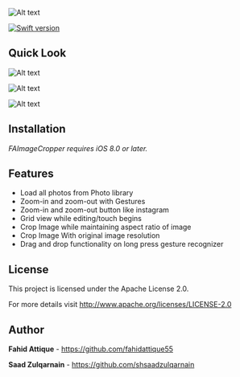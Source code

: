 ![Alt text](http://i.imgur.com/LqJCgcv.png "FAImageCropper-Logo")


[![Swift version](https://img.shields.io/badge/swift-3.0-orange.svg?style=flat.svg)](https://img.shields.io/badge/swift-3.0-orange.svg?style=flat.svg)



## Quick Look

![Alt text](http://i.imgur.com/ZdUJbxZ.gif "FAImageCropper-Gif")


![Alt text](http://i.imgur.com/cIZMZ55.gif "FAImageCropper-Gesture-Demo")


![Alt text](http://i.imgur.com/mbva5EH.gif "FAImageCropper-Image")


## Installation

*FAImageCropper requires iOS 8.0 or later.*


## Features

* Load all photos from Photo library
* Zoom-in and zoom-out with Gestures
* Zoom-in and zoom-out button like instagram
* Grid view while editing/touch begins
* Crop Image while maintaining aspect ratio of image
* Crop Image With original image resolution
* Drag and drop functionality on long press gesture recognizer

## License

This project is licensed under the  Apache License 2.0. 

For more details visit http://www.apache.org/licenses/LICENSE-2.0


## Author

**Fahid Attique** - https://github.com/fahidattique55

**Saad Zulqarnain** - https://github.com/shsaadzulqarnain
